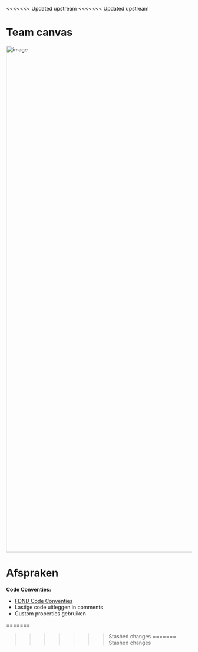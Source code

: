 <<<<<<< Updated upstream
<<<<<<< Updated upstream
# **Team canvas**
<img width="1934" height="1370" alt="image" src="https://github.com/user-attachments/assets/34048aeb-0d54-4d8e-ae53-6589b33f2fb0" />

# **Afspraken**

**Code Conventies:**
- [FDND Code Conventies](https://docs.fdnd.nl/conventies.html)
- Lastige code uitleggen in comments
- Custom properties gebruiken
  
=======
>>>>>>> Stashed changes
=======
>>>>>>> Stashed changes
